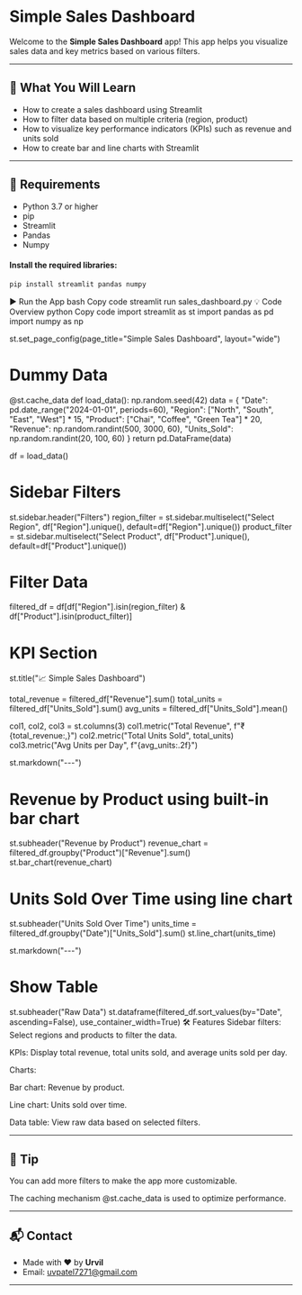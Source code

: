 # Simple Sales Dashboard

Welcome to the **Simple Sales Dashboard** app! This app helps you visualize sales data and key metrics based on various filters.

---

## 🚀 What You Will Learn

- How to create a sales dashboard using Streamlit
- How to filter data based on multiple criteria (region, product)
- How to visualize key performance indicators (KPIs) such as revenue and units sold
- How to create bar and line charts with Streamlit

---

## 🔧 Requirements

- Python 3.7 or higher
- pip
- Streamlit
- Pandas
- Numpy

#### Install the required libraries:
```bash
pip install streamlit pandas numpy
```

▶️ Run the App
bash
Copy code
streamlit run sales_dashboard.py
💡 Code Overview
python
Copy code
import streamlit as st
import pandas as pd
import numpy as np

st.set_page_config(page_title="Simple Sales Dashboard", layout="wide")

# Dummy Data
@st.cache_data
def load_data():
    np.random.seed(42)
    data = {
        "Date": pd.date_range("2024-01-01", periods=60),
        "Region": ["North", "South", "East", "West"] * 15,
        "Product": ["Chai", "Coffee", "Green Tea"] * 20,
        "Revenue": np.random.randint(500, 3000, 60),
        "Units_Sold": np.random.randint(20, 100, 60)
    }
    return pd.DataFrame(data)

df = load_data()

# Sidebar Filters
st.sidebar.header("Filters")
region_filter = st.sidebar.multiselect("Select Region", df["Region"].unique(), default=df["Region"].unique())
product_filter = st.sidebar.multiselect("Select Product", df["Product"].unique(), default=df["Product"].unique())

# Filter Data
filtered_df = df[df["Region"].isin(region_filter) & df["Product"].isin(product_filter)]

# KPI Section
st.title("📈 Simple Sales Dashboard")

total_revenue = filtered_df["Revenue"].sum()
total_units = filtered_df["Units_Sold"].sum()
avg_units = filtered_df["Units_Sold"].mean()

col1, col2, col3 = st.columns(3)
col1.metric("Total Revenue", f"₹{total_revenue:,}")
col2.metric("Total Units Sold", total_units)
col3.metric("Avg Units per Day", f"{avg_units:.2f}")

st.markdown("---")

# Revenue by Product using built-in bar chart
st.subheader("Revenue by Product")
revenue_chart = filtered_df.groupby("Product")["Revenue"].sum()
st.bar_chart(revenue_chart)

# Units Sold Over Time using line chart
st.subheader("Units Sold Over Time")
units_time = filtered_df.groupby("Date")["Units_Sold"].sum()
st.line_chart(units_time)

st.markdown("---")

# Show Table
st.subheader("Raw Data")
st.dataframe(filtered_df.sort_values(by="Date", ascending=False), use_container_width=True)
🛠 Features
Sidebar filters: Select regions and products to filter the data.

KPIs: Display total revenue, total units sold, and average units sold per day.

Charts:

Bar chart: Revenue by product.

Line chart: Units sold over time.

Data table: View raw data based on selected filters.

---

## 🧠 Tip
You can add more filters to make the app more customizable.

The caching mechanism @st.cache_data is used to optimize performance.

---
## 📬 Contact
- Made with ❤️ by **Urvil**
- Email: [uvpatel7271@gmail.com](mailto:uvpatel7271@gmail.com)
---
